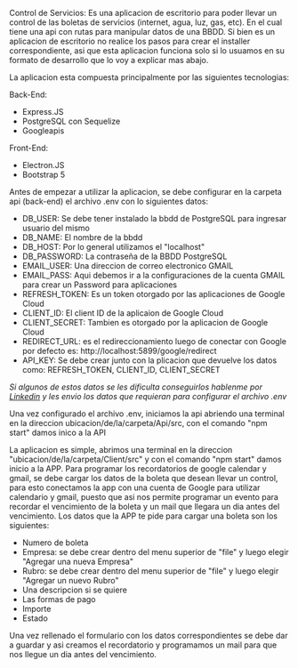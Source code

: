 Control de Servicios: 
Es una aplicacion de escritorio para poder llevar un control de las boletas de servicios (internet, agua, luz, gas, etc). 
En el cual tiene una api con rutas para manipular datos de una BBDD. 
Si bien es un aplicacion de escritorio no realice los pasos para crear el installer correspondiente, 
asi que esta aplicacion funciona solo si lo usuamos en su formato de desarrollo que lo voy a explicar mas abajo.

La aplicacion esta compuesta principalmente por las siguientes tecnologias: 

Back-End: 
  - Express.JS
  - PostgreSQL con Sequelize
  - Googleapis

Front-End:
  - Electron.JS
  - Bootstrap 5

Antes de empezar a utilizar la aplicacion, se debe configurar en la carpeta api (back-end) el archivo .env con lo siguientes datos: 
  - DB_USER: Se debe tener instalado la bbdd de PostgreSQL para ingresar usuario del mismo
  - DB_NAME: El nombre de la bbdd
  - DB_HOST: Por lo general utilizamos el "localhost"
  - DB_PASSWORD: La contraseña de la BBDD PostgreSQL
  - EMAIL_USER: Una direccion de correo electronico GMAIL
  - EMAIL_PASS: Aqui debemos ir a la configuraciones de la cuenta GMAIL para crear un Password para aplicaciones
  - REFRESH_TOKEN: Es un token otorgado por las aplicaciones de Google Cloud
  - CLIENT_ID: El client ID de la aplicaion de Google Cloud
  - CLIENT_SECRET: Tambien es otorgado por la aplicacion de Google Cloud 
  - REDIRECT_URL: es el redireccionamiento luego de conectar con Google por defecto es: http://localhost:5899/google/redirect
  - API_KEY: Se debe crear junto con la plicacion que devuelve los datos como: REFRESH_TOKEN, CLIENT_ID, CLIENT_SECRET

*Si algunos de estos datos se les dificulta conseguirlos hablenme por <a href="https://www.linkedin.com/in/benjamin-mi%C3%B1o-814842170/">Linkedin</a> y les envio los datos que requieran para configurar el archivo .env*

Una vez configurado el archivo .env, iniciamos la api abriendo una terminal en la direccion ubicacion/de/la/carpeta/Api/src, con el comando "npm start" damos inico a la API

La aplicacion es simple, abrimos una terminal en la direccion "ubicacion/de/la/carpeta/Client/src" y con el comando "npm start" damos inicio a la APP.
Para programar los recordatorios de google calendar y gmail, se debe cargar los datos de la boleta que desean llevar un control, 
para esto conectamos la app con una cuenta de Google para utilizar calendario y gmail, puesto que asi nos permite programar un evento para recordar 
el vencimiento de la boleta y un mail que llegara un dia antes del vencimiento.
Los datos que la APP te pide para cargar una boleta son los siguientes: 
  - Numero de boleta
  - Empresa: se debe crear dentro del menu superior de "file" y luego elegir "Agregar una nueva Empresa"
  - Rubro: se debe crear dentro del menu superior de "file" y luego elegir "Agregar un nuevo Rubro"
  - Una descripcion si se quiere
  - Las formas de pago
  - Importe
  - Estado

Una vez rellenado el formulario con los datos correspondientes se debe dar a guardar y asi creamos el recordatorio y programamos un mail para que nos llegue un dia antes del vencimiento.
